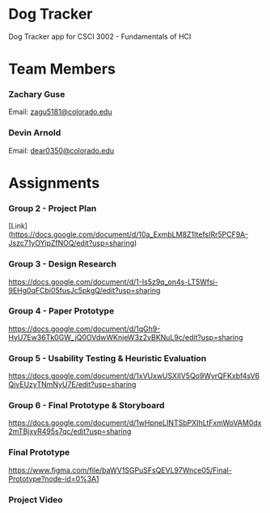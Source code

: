 # Dog Tracker

Dog Tracker app for CSCI 3002 - Fundamentals of HCI

# Team Members
### Zachary Guse
Email: zagu5181@colorado.edu
### Devin Arnold
Email: dear0350@colorado.edu

# Assignments

### Group 2 - Project Plan
[Link] (https://docs.google.com/document/d/10a_ExmbLM8Z1ItefsIRr5PCF9A-Jszc71yOYipZfNOQ/edit?usp=sharing)

### Group 3 - Design Research
https://docs.google.com/document/d/1-Is5z9q_on4s-LT5Wfsi-9EHg0qFCbi05fusJc5pkgQ/edit?usp=sharing

### Group 4 - Paper Prototype
https://docs.google.com/document/d/1qGh9-HyU7Ew36Tk0GW_jQ0OVdwWKnjeW3z2vBKNuL9c/edit?usp=sharing

### Group 5 - Usability Testing & Heuristic Evaluation
https://docs.google.com/document/d/1xVUxwUSXIIV5Qo9WyrQFKxbf4sV6QivEUzyTNmNyU7E/edit?usp=sharing

### Group 6 - Final Prototype & Storyboard
https://docs.google.com/document/d/1wHpneLINTSbPXIhLtFxmWoVAM0dx2mTBjxyR495s7qc/edit?usp=sharing

### Final Prototype
https://www.figma.com/file/baWV1SGPuSFsQEVL97Wnce05/Final-Prototype?node-id=0%3A1

### Project Video

